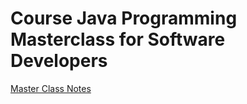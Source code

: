 # Course Java Programming Masterclass for Software Developers

[Master Class Notes](./MasterClassNotes.md)